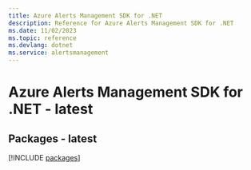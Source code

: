 ```yaml
---
title: Azure Alerts Management SDK for .NET
description: Reference for Azure Alerts Management SDK for .NET
ms.date: 11/02/2023
ms.topic: reference
ms.devlang: dotnet
ms.service: alertsmanagement
---
```

# Azure Alerts Management SDK for .NET - latest
## Packages - latest
[!INCLUDE [packages](alerts-management-index.md)]